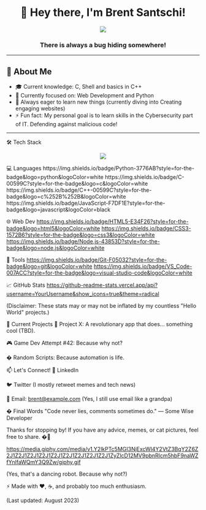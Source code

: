 <!-- Header -->
<h1 align="center">👋 Hey there, I'm Brent Santschi!</h1>

<!-- Coding Gif -->
<div align="center"> 
<img src="https://media4.giphy.com/media/v1.Y2lkPTc5MGI3NjExdHJrcmM1ZWluaTQ3b2lhNHJ0NXY1c2w2bWh3ajh2ejB5ZnprbTgwNSZlcD12MV9pbnRlcm5hbF9naWZfYnlfaWQmY3Q9Zw/51AhgeKNAamtcmcpGx/giphy.gif">
</div>

<h3 align="center"> There is always a bug hiding somewhere! </h3>

---

## 🚀 About Me
-  🎓 Current knowledge: C, Shell and basics in C++
-  🔭 Currently focused on: Web Development and Python
-  🌱 Always eager to learn new things (currently diving into Creating engaging websites)
-  ⚡ Fun fact: My personal goal is to learn skills in the Cybersecurity part of IT. Defending against malicious code!

---

🛠️ Tech Stack

<p align="center">
  <a href="https://skillicons.dev">
    <img src="https://skillicons.dev/icons?i=python,cpp,bash,ts,js,svelte,tailwind,lua,html,css,nodejs,electron,cloudflare,arch,neovim,discord,c,vercel" />
  </a>
</p>
💻 Languages
https://img.shields.io/badge/Python-3776AB?style=for-the-badge&logo=python&logoColor=white
https://img.shields.io/badge/C-00599C?style=for-the-badge&logo=c&logoColor=white
https://img.shields.io/badge/C++-00599C?style=for-the-badge&logo=c%252B%252B&logoColor=white
https://img.shields.io/badge/JavaScript-F7DF1E?style=for-the-badge&logo=javascript&logoColor=black

🌐 Web Dev
https://img.shields.io/badge/HTML5-E34F26?style=for-the-badge&logo=html5&logoColor=white
https://img.shields.io/badge/CSS3-1572B6?style=for-the-badge&logo=css3&logoColor=white
https://img.shields.io/badge/Node.js-43853D?style=for-the-badge&logo=node.js&logoColor=white

🧰 Tools
https://img.shields.io/badge/Git-F05032?style=for-the-badge&logo=git&logoColor=white
https://img.shields.io/badge/VS_Code-007ACC?style=for-the-badge&logo=visual-studio-code&logoColor=white

📈 GitHub Stats
https://github-readme-stats.vercel.app/api?username=YourUsername&show_icons=true&theme=radical

(Disclaimer: These stats may or may not be inflated by my countless "Hello World" projects.)

🤝 Current Projects
🔧 Project X: A revolutionary app that does... something cool (TBD).

🎮 Game Dev Attempt #42: Because why not?

� Random Scripts: Because automation is life.

📫 Let's Connect!
💼 LinkedIn

🐦 Twitter (I mostly retweet memes and tech news)

📧 Email: brent@example.com (Yes, I still use email like a grandpa)

� Final Words
"Code never lies, comments sometimes do." — Some Wise Developer

Thanks for stopping by! If you have any advice, memes, or cat pictures, feel free to share. �🚀

https://media.giphy.com/media/v1.Y2lkPTc5MGI3NjExcWl4Y2VtZ3BqY2Z6Z2J1Z2J1Z2J1Z2J1Z2J1Z2J1Z2J1Z2J1Z2J1ZyZlcD12MV9pbnRlcm5hbF9naWZfYnlfaWQmY3Q9Zw/giphy.gif

(Yes, that's a dancing robot. Because why not?)

⚡ Made with ❤️, ☕, and probably too much enthusiasm.

(Last updated: August 2023)
